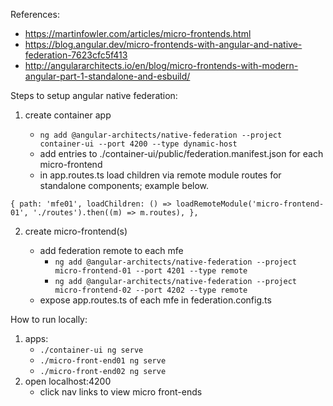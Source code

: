 References:

- https://martinfowler.com/articles/micro-frontends.html
- https://blog.angular.dev/micro-frontends-with-angular-and-native-federation-7623cfc5f413
- http://angulararchitects.io/en/blog/micro-frontends-with-modern-angular-part-1-standalone-and-esbuild/

Steps to setup angular native federation:

1. create container app

   - `ng add @angular-architects/native-federation --project container-ui --port 4200 --type dynamic-host`
   - add entries to ./container-ui/public/federation.manifest.json for each micro-frontend
   - in app.routes.ts load children via remote module routes for standalone components; example below.

`{
  path: 'mfe01',
  loadChildren: () =>
    loadRemoteModule('micro-frontend-01', './routes').then((m) => m.routes),
},`

2. create micro-frontend(s)

   - add federation remote to each mfe
     - `ng add @angular-architects/native-federation --project micro-frontend-01 --port 4201 --type remote`
     - `ng add @angular-architects/native-federation --project micro-frontend-02 --port 4202 --type remote`
   - expose app.routes.ts of each mfe in federation.config.ts

How to run locally:

1. apps:
   - `./container-ui ng serve `
   - `./micro-front-end01 ng serve`
   - `./micro-front-end02 ng serve`
2. open localhost:4200
   - click nav links to view micro front-ends
